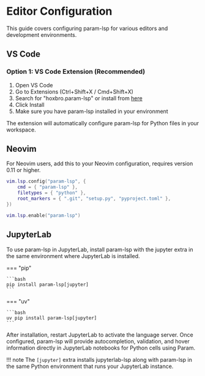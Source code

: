 # Editor Configuration

This guide covers configuring param-lsp for various editors and development environments.

## VS Code

### Option 1: VS Code Extension (Recommended)

1. Open VS Code
2. Go to Extensions (Ctrl+Shift+X / Cmd+Shift+X)
3. Search for "hoxbro.param-lsp" or install from [here](https://marketplace.visualstudio.com/items?itemName=hoxbro.param-lsp)
4. Click Install
5. Make sure you have param-lsp installed in your environment

The extension will automatically configure param-lsp for Python files in your workspace.

## Neovim

For Neovim users, add this to your Neovim configuration, requires version 0.11 or higher.

```lua
vim.lsp.config("param-lsp", {
	cmd = { "param-lsp" },
	filetypes = { "python" },
	root_markers = { ".git", "setup.py", "pyproject.toml" },
})

vim.lsp.enable("param-lsp")
```

## JupyterLab

To use param-lsp in JupyterLab, install param-lsp with the jupyter extra in the same environment where JupyterLab is installed.

=== "pip"

    ```bash
    pip install param-lsp[jupyter]
    ```

=== "uv"

    ```bash
    uv pip install param-lsp[jupyter]
    ```

After installation, restart JupyterLab to activate the language server. Once configured, param-lsp will provide autocompletion, validation, and hover information directly in JupyterLab notebooks for Python cells using Param.

!!! note
The `[jupyter]` extra installs jupyterlab-lsp along with param-lsp in the same Python environment that runs your JupyterLab instance.
